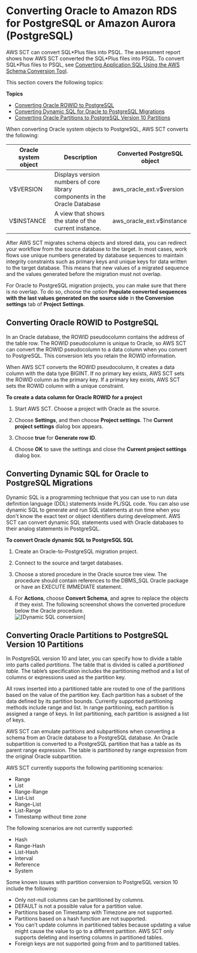 # Converting Oracle to Amazon RDS for PostgreSQL or Amazon Aurora \(PostgreSQL\)<a name="CHAP_Source.Oracle.ToPostgreSQL"></a>

AWS SCT can convert SQL\*Plus files into PSQL\. The assessment report shows how AWS SCT converted the SQL\*Plus files into PSQL\. To convert SQL\*Plus files to PSQL, see [Converting Application SQL Using the AWS Schema Conversion Tool](CHAP_Converting.App.md)\.

This section covers the following topics:

**Topics**
+ [Converting Oracle ROWID to PostgreSQL](#CHAP_Source.Oracle.ToPostgreSQL.ConvertRowID)
+ [Converting Dynamic SQL for Oracle to PostgreSQL Migrations](#CHAP_Source.Oracle.ToPostgreSQL.DynamicSQL)
+ [Converting Oracle Partitions to PostgreSQL Version 10 Partitions](#CHAP_Source.Oracle.ToPostgreSQL.PG10Partitioning)

When converting Oracle system objects to PostgreSQL, AWS SCT converts the following:


| Oracle system object | Description | Converted PostgreSQL object | 
| --- | --- | --- | 
| V$VERSION  | Displays version numbers of core library components in the Oracle Database | aws\_oracle\_ext\.v$version | 
| V$INSTANCE | A view that shows the state of the current instance\. | aws\_oracle\_ext\.v$instance | 

After AWS SCT migrates schema objects and stored data, you can redirect your workflow from the source database to the target\. In most cases, work flows use unique numbers generated by database sequences to maintain integrity constraints such as primary keys and unique keys for data written to the target database\. This means that new values of a migrated sequence and the values generated before the migration must not overlap\. 

For Oracle to PostgreSQL migration projects, you can make sure that there is no overlap\. To do so, choose the option **Populate converted sequences with the last values generated on the source side** in **the Conversion settings** tab of **Project Settings**\.

## Converting Oracle ROWID to PostgreSQL<a name="CHAP_Source.Oracle.ToPostgreSQL.ConvertRowID"></a>

 In an Oracle database, the ROWID pseudocolumn contains the address of the table row\. The ROWID pseudocolumn is unique to Oracle, so AWS SCT can convert the ROWID pseudocolumn to a data column when you convert to PostgreSQL\. This conversion lets you retain the ROWID information\. 

When AWS SCT converts the ROWID pseudocolumn, it creates a data column with the data type BIGINT\. If no primary key exists, AWS SCT sets the ROWID column as the primary key\. If a primary key exists, AWS SCT sets the ROWID column with a unique constraint\.

**To create a data column for Oracle ROWID for a project**

1. Start AWS SCT\. Choose a project with Oracle as the source\.

1. Choose **Settings**, and then choose **Project settings**\. The **Current project settings** dialog box appears\. 

1. Choose **true** for **Generate row ID**\. 

1. Choose **OK** to save the settings and close the **Current project settings** dialog box\. 

## Converting Dynamic SQL for Oracle to PostgreSQL Migrations<a name="CHAP_Source.Oracle.ToPostgreSQL.DynamicSQL"></a>

Dynamic SQL is a programming technique that you can use to run data definition language \(DDL\) statements inside PL/SQL code\. You can also use dynamic SQL to generate and run SQL statements at run time when you don't know the exact text or object identifiers during development\. AWS SCT can convert dynamic SQL statements used with Oracle databases to their analog statements in PostgreSQL\.

**To convert Oracle dynamic SQL to PostgreSQL SQL**

1. Create an Oracle\-to\-PostgreSQL migration project\.

1. Connect to the source and target databases\.

1. Choose a stored procedure in the Oracle source tree view\. The procedure should contain references to the DBMS\_SQL Oracle package or have an EXECUTE IMMEDIATE statement\.

1. For **Actions**, choose **Convert Schema**, and agree to replace the objects if they exist\. The following screenshot shows the converted procedure below the Oracle procedure\.  
![\[Dynamic SQL conversion\]](http://docs.aws.amazon.com/SchemaConversionTool/latest/userguide/images/dynamicsql1.png)

## Converting Oracle Partitions to PostgreSQL Version 10 Partitions<a name="CHAP_Source.Oracle.ToPostgreSQL.PG10Partitioning"></a>

In PostgreSQL version 10 and later, you can specify how to divide a table into parts called *partitions*\. The table that is divided is called a *partitioned table*\. The table’s specification includes the partitioning method and a list of columns or expressions used as the partition key\.

All rows inserted into a partitioned table are routed to one of the partitions based on the value of the partition key\. Each partition has a subset of the data defined by its partition bounds\. Currently supported partitioning methods include range and list\. In range partitioning, each partition is assigned a range of keys\. In list partitioning, each partition is assigned a list of keys\.

AWS SCT can emulate partitions and subpartitions when converting a schema from an Oracle database to a PostgreSQL database\. An Oracle subpartition is converted to a PostgreSQL partition that has a table as its parent range expression\. The table is partitioned by range expression from the original Oracle subpartition\.

AWS SCT currently supports the following partitioning scenarios: 
+ Range
+ List
+ Range\-Range
+ List\-List
+ Range\-List
+ List\-Range
+ Timestamp without time zone

The following scenarios are not currently supported:
+ Hash
+ Range\-Hash
+ List\-Hash
+ Interval
+ Reference
+ System

Some known issues with partition conversion to PostgreSQL version 10 include the following:
+ Only not\-null columns can be partitioned by columns\.
+ DEFAULT is not a possible value for a partition value\.
+  Partitions based on Timestamp with Timezone are not supported\.
+  Partitions based on a hash function are not supported\.
+ You can’t update columns in partitioned tables because updating a value might cause the value to go to a different partition\. AWS SCT only supports deleting and inserting columns in partitioned tables\.
+  Foreign keys are not supported going from and to partitioned tables\.